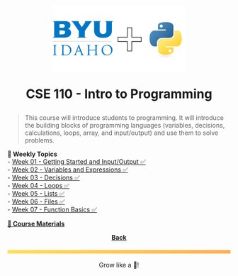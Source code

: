 <h1 align="center">
    <img 
        alt="BYU-Idaho"
        title="BYU-Idaho Logo" 
        src="./../cse-110/.github/assets/logo-py.svg" 
        width="60%"
    />

CSE 110 - Intro to Programming
</h1>

> This course will introduce students to programming. It will introduce the building blocks of programming languages (variables, decisions, calculations, loops, array, and input/output) and use them to solve problems.


<b> 📆 Weekly Topics</b><br>
    - [Week 01 - Getting Started and Input/Output ✅](/web-and-computer-programming/cse-110/week-1/README.md) <br>
    - [Week 02 - Variables and Expressions ✅](/web-and-computer-programming/cse-110/week-2/README.md) <br>
    - [Week 03 - Decisions ✅](/web-and-computer-programming/cse-110/week-3/README.md)<br>
    - [Week 04 - Loops ✅](/web-and-computer-programming/cse-110/week-4/README.md) <br>
    - [Week 05 - Lists ✅](/web-and-computer-programming/cse-110/week-5/README.md) <br>
    - [Week 06 - Files ✅](/web-and-computer-programming/cse-110/week-6/README.md) <br>
    - [Week 07 - Function Basics ✅](/web-and-computer-programming/cse-110/week-7/README.md )  </a><br>
</details>

<b><a href="https://byui-cse.github.io/cse110-course/"> 📖 Course Materials</a></b>

<div align="center">

<b>[Back](/web-and-computer-programming/README.md)</b>

</div>

<img src="./../../.github/assets/gradient-bar.svg" width="100%" height="8px"/>
<p align="center">Grow like a 🌳!</p>
